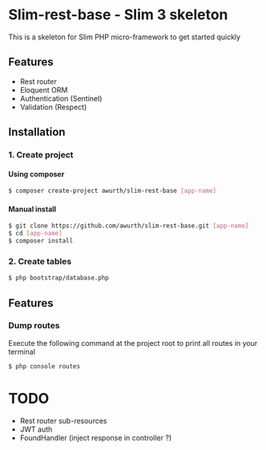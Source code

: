 # Slim-rest-base - Slim 3 skeleton
This is a skeleton for Slim PHP micro-framework to get started quickly

## Features
- Rest router
- Eloquent ORM
- Authentication (Sentinel)
- Validation (Respect)

## Installation
### 1. Create project
#### Using composer
``` bash
$ composer create-project awurth/slim-rest-base [app-name]
```

#### Manual install
``` bash
$ git clone https://github.com/awurth/slim-rest-base.git [app-name]
$ cd [app-name]
$ composer install
```

### 2. Create tables
``` bash
$ php bootstrap/database.php
```

## Features
### Dump routes
Execute the following command at the project root to print all routes in your terminal
``` bash
$ php console routes
```

# TODO
- Rest router sub-resources
- JWT auth
- FoundHandler (inject response in controller ?)
